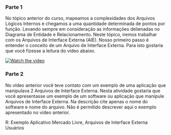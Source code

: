### Parte 1
No tópico anterior do curso, mapeamos a complexidades dos Arquivos Lógicos Internos e chegamos a uma quantidade determinada de pontos por função. Levando sempre em consideração as informações delienadas no Diagrama de Entidade e Relacionamento. Neste tópico, iremos trabalhar com os
Arquivos de Interface Externa (AIE). Nosso primeiro passo é entender o conceito de um Arquivo de Interface Externa. Para isto gostaria que você fizesse a leitura do vídeo abaixo.

[![Watch the video](https://github.com/AlexDeSaran/Estimativas-Metricas-Software/blob/main/Aulas/Aula02%20-%20Definindo%20o%20que%20%C3%A9%20um%20Arquivo%20de%20Interface%20Externa%20(AIE)/img.png)](https://www.youtube.com/watch?v=4TAGPgPJD6w)

### Parte 2

No vídeo anterior você teve contato com um exemplo de uma aplicação que manipulava 2 Arquivos de Interface Externa. Nesta atividade gostaria que você apresentasse um exemplo de um software ou aplicação que manipule Arquivos de Interface Externa. Na descrição cite apenas o nome do software e nome do arquivo.
Não é permitido descrever aqui o exemplo apresentado no vídeo anterior.

R: Exemplo Aplicativo Mercado Livre, Arquivos de Interface Externa Usuários
